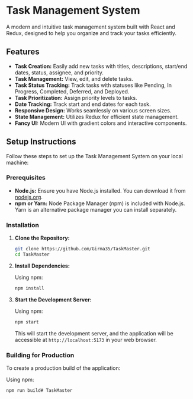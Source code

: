 # Task Management System

A modern and intuitive task management system built with React and Redux, designed to help you organize and track your tasks efficiently.

## Features

* **Task Creation:** Easily add new tasks with titles, descriptions, start/end dates, status, assignee, and priority.
* **Task Management:** View, edit, and delete tasks.
* **Task Status Tracking:** Track tasks with statuses like Pending, In Progress, Completed, Deferred, and Deployed.
* **Task Prioritization:** Assign priority levels to tasks.
* **Date Tracking:** Track start and end dates for each task.
* **Responsive Design:** Works seamlessly on various screen sizes.
* **State Management:** Utilizes Redux for efficient state management.
* **Fancy UI:** Modern UI with gradient colors and interactive components.

## Setup Instructions

Follow these steps to set up the Task Management System on your local machine:

###   Prerequisites

* **Node.js:** Ensure you have Node.js installed. You can download it from [nodejs.org](https://nodejs.org/).
* **npm or Yarn:** Node Package Manager (npm) is included with Node.js. Yarn is an alternative package manager you can install separately.

###   Installation

1.  **Clone the Repository:**

    ```bash
    git clone https://github.com/Girma35/TaskMaster.git
    cd TaskMaster
    ```

2.  **Install Dependencies:**

    Using npm:

    ```bash
    npm install
    ```

3.  **Start the Development Server:**

    Using npm:

    ```bash
    npm start
    ```

    This will start the development server, and the application will be accessible at `http://localhost:5173` in your web browser.

###   Building for Production

To create a production build of the application:

Using npm:

```bash
npm run build# TaskMaster
